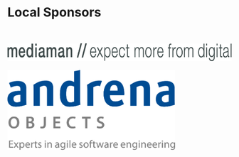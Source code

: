 <!SLIDE bullets incremental>

# Local Sponsors

<br/>
<br/>
<a href="http://www.mediaman.de/" style="border:0;"><img src="www.mediaman.de.png" height="40"></a>
<br/>
<br/>
<a href="http://www.andrena.de/" style="border:0;"><img src="www.andrena.de.png" height="180"></a>


